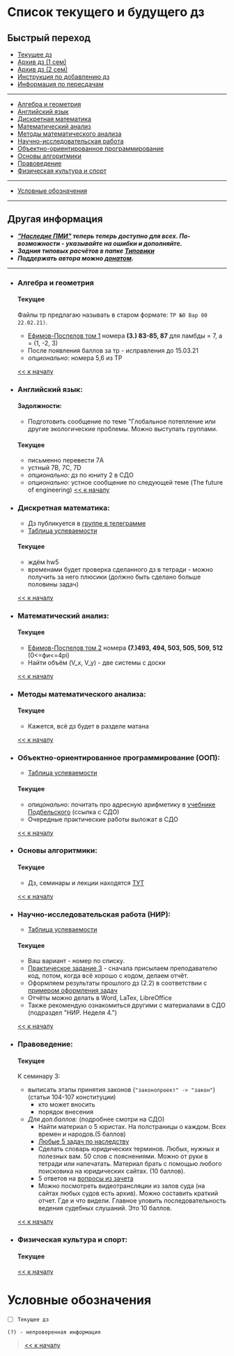 # Список текущего и будущего дз

## Быстрый переход

- [Текущее дз](README.md#Список-текущего-и-будущего-дз)
- [Архив дз (1 сем)](Дз_1_семестр.md#Список-старого-дз-за-1-семестр.)
- [Архив дз (2 сем)](Дз_2_семестр.md#Список-старого-дз-за-2-семестр.)
- [Инструкция по добавлению дз](Как_вам_добавлять_сюда_дз/Как_добавить_дз.md)
- [Информация по пересдачам](пересдачи.md)

***

- [Алгебра и геометрия](#Алгебра-и-геометрия)
- [Английский язык](#Английский-язык)
- [Дискретная математика](#Дискретная-математика)
- [Математический анализ](#Математический-анализ)
- [Методы математического анализа](#Методы-математического-анализа)
- [Научно-исследовательская работа](#Научно-исследовательская-работа-НИР)
- [Объектно-ориентированное программирование](#Объектно-ориентированное-программирование-ООП)
- [Основы алгоритмики](#Основы-алгоритмики)
- [Правоведение](#Правоведение)
- [Физическая культура и спорт](#Физическая-культура-и-спорт)

***
    
- [Условные обозначения](#Условные-обозначения)

***

## Другая информация

- __*["Наследие ПМИ"](https://github.com/appliedMathematicsAndComputerScience/PMI_legacy) теперь теперь доступно для всех. По-возможности - указывайте на ошибки и дополняйте.*__
-  __*Задния типовых расчётов в папке [Типовики](https://github.com/nektonick/KMBO-01-homework/tree/master/%D0%A2%D0%B8%D0%BF%D0%BE%D0%B2%D0%B8%D0%BA%D0%B8)*__
- __*Поддержать автора можно [донатом](https://www.tinkoff.ru/rm/grebnev.nikita7/9UP5Q99768).*__

***

- ### Алгебра и геометрия 
    #### Текущее
    Файлы тр предлагаю называть в старом формате: `ТР №0 Вар 00 22.02.21)`.
    - [Ефимов-Поспелов том 1](Книги/Ефимов_Поспелов_Сборник_задач_по_математике_том_1.pdf) номера **(3.) 83-85, 87** для ламбды = 7, a = (1, -2, 3)
    - После появления баллов за тр - исправления до 15.03.21
    - *опционально:* номера 5,6 из ТР

    [<< к началу](#Быстрый-переход)

- ### Английский язык:
    #### Задолжности:
    - Подготовить сообщение по теме "Глобальное потепление или другие экологические проблемы. Можно выступать группами.

    #### Текущее
    - письменно перевести 7A
    - устный 7B, 7C, 7D
    - *опционально:* дз по юниту 2 в СДО
    - *опционально:* устное сообщение по следующей теме (The future of engineering)
    [<< к началу](#Быстрый-переход)
    
    
- ### Дискретная математика:
    - Дз публикуется в [группе в телеграмме](https://t.me/joinchat/H2C6xYWNUwI07E5D)  
    - [Таблица успеваемости](https://docs.google.com/spreadsheets/d/17HMX-D0ettkm7mfQOLKDkYsT3Yi7FvsxfWhwNgDI6ys/edit#gid=0)
    #### Текущее 
    - ждём hw5
    - временами будет проверка сделанного дз в тетради - можно получить за него плюсики (должно быть сделано больше половины задач)

    [<< к началу](#Быстрый-переход)

- ### Математический анализ:
    #### Текущее
    - [Ефимов-Поспелов том 2](Книги/Ефимов_Поспелов_Сборник_задач_по_математике_том_2.pdf) номера **(7.)493, 494, 503, 505, 509, 512** (0<=фи<=4pi)
    - Найти объём (V_x, V_y) - две системы с доски

    [<< к началу](#Быстрый-переход) 
    
- ### Методы математического анализа:
    #### Текущее
    - Кажется, всё дз будет в разделе матана

    [<< к началу](#Быстрый-переход)

- ### Объектно-ориентированное программирование (ООП):
    - [Таблица успеваемости](https://yadi.sk/i/nlS1gRgAnpLtsQ)
    #### Текущее
    - *опицонально:* почитать про адресную арифметику в [учебнике Подбельского](https://online-edu.mirea.ru/pluginfile.php?file=%2F689864%2Fmod_resource%2Fcontent%2F1%2F%D0%9F%D0%BE%D0%B4%D0%B1%D0%B5%D0%BB%D1%8C%D1%81%D0%BA%D0%B8%D0%B9%20%D0%92.%20%D0%92.%20-%20%D0%AF%D0%B7%D1%8B%D0%BA%20%D0%A1%D0%B8%2B%2B.%205-%D0%B5%20%D0%B8%D0%B7%D0%B4.%2C%202003.djvu) (ссылка с СДО)
    - Очередные практические работы выложат в СДО

    [<< к началу](#Быстрый-переход)

- ### Основы алгоритмики:
    #### Текущее
    - Дз, семинары и лекции находятся [ТУТ](https://github.com/Vibof/ProgrammingManual_part2)


    [<< к началу](#Быстрый-переход)

- ### Научно-исследовательская работа (НИР):
    - [Таблица успеваемости](https://yadi.sk/i/JZfIHtwcLMeGaA)
    #### Текущее
    - Ваш вариант - номер по списку.
    - [Практическое задание 3](https://yadi.sk/i/BEJIg-FK55ntiw) - сначала присылаем преподавателю код, потом, когда всё хорошо с кодом, делаем отчёт.
    - Оформляем результаты прошлого дз (2.2) в соответствии с [примером оформления задач](https://yadi.sk/i/eVXJq10--d83Lg)
    - Отчёты можно делать в Word, LaTex, LibreOffice
    - Также рекомендую ознакомиться другими с материалами в СДО (подраздел "НИР. Неделя 4.")

    [<< к началу](#Быстрый-переход)

- ### Правоведение:
    #### Текущее
    К семинару 3:
    - выписать этапы принятия законов (`"законопроект" -> "закон"`) (статьи 104-107 конституции)
      - кто может вносить
      - порядок внесения
    - *Для доп.баллов:* (подробнее смотри на СДО)
      -  Найти материал о 5 юристах. На полстраницы о каждом. Всех времен и народов.(5 баллов)
      - [Любые 5 задач по наследству](https://online-edu.mirea.ru/mod/resource/view.php?id=219357)
      -  Сделать словарь юридических терминов. Любых, нужных и полезных вам. 50 слов с пояснениями. Можно от руки в тетради или напечатать. Материал брать с помощью любого поисковика на юридических сайтах. (10 баллов).
      - 5 ответов на [вопросы из зачета](https://online-edu.mirea.ru/mod/resource/view.php?id=219407)
      -  Можно посмотреть видеотрансляции из залов суда (на сайтах любых судов есть архив). Можно составить краткий отчет. Где и что видели. Главное уловить последовательность ведения судебных слушаний. Это 10 баллов.
    
    
    [<< к началу](#Быстрый-переход)

- ### Физическая культура и спорт:
    #### Текущее

    [<< к началу](#Быстрый-переход)

# Условные обозначения

- [ ] `Текущее дз`

`(?) - непроверенная информация`

> [<< к началу](#Быстрый-переход)
